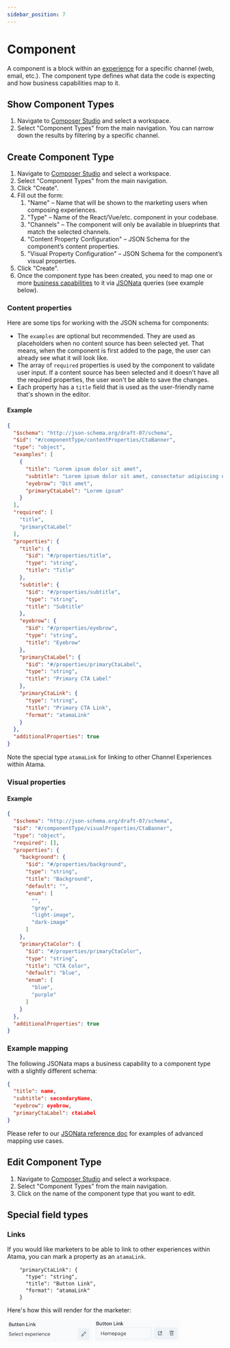```yaml
---
sidebar_position: 7
---
```


# Component

A component is a block within an [experience](../experience/index.md) for a specific channel (web, email, etc.). The component type defines what data the code is expecting and how business capabilities map to it.

## Show Component Types

1. Navigate to [Composer Studio](https://composer.atama.app/studio) and select a workspace.
2. Select "Component Types" from the main navigation. You can narrow down the results by filtering by a specific channel.

## Create Component Type

1. Navigate to [Composer Studio](https://composer.atama.app/studio) and select a workspace.
2. Select "Component Types" from the main navigation.
3. Click "Create".
4. Fill out the form:
    1. "Name" – Name that will be shown to the marketing users when composing experiences.
    2. "Type" – Name of the React/Vue/etc. component in your codebase.
    3. "Channels" – The component will only be available in blueprints that match the selected channels.
    4. "Content Property Configuration" – JSON Schema for the component’s content properties.
    5. "Visual Property Configuration" – JSON Schema for the component’s visual properties.
5. Click "Create".
6. Once the component type has been created, you need to map one or more [business capabilities](../../../composer-core/business-capability.md) to it via [JSONata](https://docs.jsonata.org) queries (see example below).

### Content properties

Here are some tips for working with the JSON schema for components:

* The `examples` are optional but recommended. They are used as placeholders when no content source has been selected yet. That means, when the component is first added to the page, the user can already see what it will look like.
* The array of `required` properties is used by the component to validate user input. If a content source has been selected and it doesn't have all the required properties, the user won't be able to save the changes.
* Each property has a `title` field that is used as the user-friendly name that's shown in the editor.

#### Example

```json
{
  "$schema": "http://json-schema.org/draft-07/schema",
  "$id": "#/componentType/contentProperties/CtaBanner",
  "type": "object",
  "examples": [
    {
      "title": "Lorem ipsum dolor sit amet",
      "subtitle": "Lorem ipsum dolor sit amet, consectetur adipiscing elit",
      "eyebrow": "Dit amet",
      "primaryCtaLabel": "Lorem ipsum"
    }
  ],
  "required": [
    "title",
    "primaryCtaLabel"
  ],
  "properties": {
    "title": {
      "$id": "#/properties/title",
      "type": "string",
      "title": "Title"
    },
    "subtitle": {
      "$id": "#/properties/subtitle",
      "type": "string",
      "title": "Subtitle"
    },
    "eyebrow": {
      "$id": "#/properties/eyebrow",
      "type": "string",
      "title": "Eyebrow"
    },
    "primaryCtaLabel": {
      "$id": "#/properties/primaryCtaLabel",
      "type": "string",
      "title": "Primary CTA Label"
    },
    "primaryCtaLink": {
      "type": "string",
      "title": "Primary CTA Link",
      "format": "atamaLink"
    }
  },
  "additionalProperties": true
}
```

Note the special type `atamaLink` for linking to other Channel Experiences within Atama.

### Visual properties

#### Example

```json
{
  "$schema": "http://json-schema.org/draft-07/schema",
  "$id": "#/componentType/visualProperties/CtaBanner",
  "type": "object",
  "required": [],
  "properties": {
    "background": {
      "$id": "#/properties/background",
      "type": "string",
      "title": "Background",
      "default": "",
      "enum": [
        "",
        "gray",
        "light-image",
        "dark-image"
      ]
    },
    "primaryCtaColor": {
      "$id": "#/properties/primaryCtaColor",
      "type": "string",
      "title": "CTA Color",
      "default": "blue",
      "enum": [
        "blue",
        "purple"
      ]
    }
  },
  "additionalProperties": true
}
```

### Example mapping

The following JSONata maps a business capability to a component type with a slightly different schema:

```json
{
  "title": name,
  "subtitle": secondaryName,
  "eyebrow": eyebrow,
  "primaryCtaLabel": ctaLabel
}
```

Please refer to our [JSONata reference doc](../../../reference/jsonata-reference.md) for examples of advanced mapping use cases.

## Edit Component Type

1. Navigate to [Composer Studio](https://composer.atama.app/studio) and select a workspace.
2. Select "Component Types" from the main navigation.
3. Click on the name of the component type that you want to edit.


## Special field types

### Links

If you would like marketers to be able to link to other experiences within Atama, you can mark a property as an `atamaLink`.

```
    "primaryCtaLink": {
      "type": "string",
      "title": "Button Link",
      "format": "atamaLink"
    }
```

Here's how this will render for the marketer:

![Screenshot of the link field when no link has been selected](./screenshot-link-select.png)
![Screenshot of the link field when a link has been selected](./screenshot-link-selected.png)
